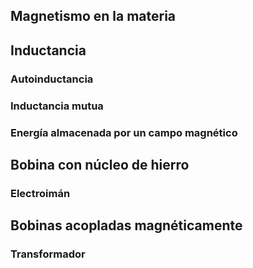 ## Magnetismo en la materia
## Inductancia
### Autoinductancia
### Inductancia mutua
### Energía almacenada por un campo magnético
## Bobina con núcleo de hierro
### Electroimán
## Bobinas acopladas magnéticamente
### Transformador